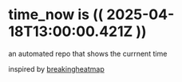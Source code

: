 # time_now is (( 2025-04-18T13:00:00.421Z ))

an automated repo that shows the currnent time

inspired by [breakingheatmap](https://github.com/breakingheatmap/breakingheatmap)